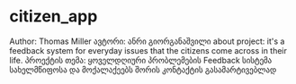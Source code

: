 # citizen_app
Author: Thomas Miller
ავტორი: ანრი გიორგანაშვილი
about project:
it's a feedback system for everyday issues that
the citizens come across in their life.
პროექტის თემა: 
ყოველდღიური პრობლემების Feedback სისტემა სახელმწიფოსა 
და მოქალაქეებს შორის კონტაქტის გასამარტივებლად
